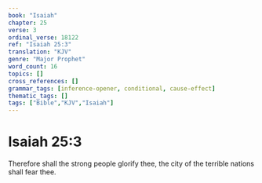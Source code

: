 ```yaml
---
book: "Isaiah"
chapter: 25
verse: 3
ordinal_verse: 18122
ref: "Isaiah 25:3"
translation: "KJV"
genre: "Major Prophet"
word_count: 16
topics: []
cross_references: []
grammar_tags: [inference-opener, conditional, cause-effect]
thematic_tags: []
tags: ["Bible","KJV","Isaiah"]
---
```


# Isaiah 25:3

Therefore shall the strong people glorify thee, the city of the terrible nations shall fear thee.
